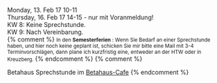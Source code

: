 
Monday, 13. Feb 17 10-11<br />
Thursday, 16. Feb 17 14-15 - nur mit Voranmeldung!<br />
KW 8: Keine Sprechstunde.<br />
KW 9: Nach Vereinbarung.<br />
{% comment %}
<small>
In den <strong>Semesterferien</strong> : Wenn Sie Bedarf an
einer Sprechstunde haben, und hier noch keine
geplant ist, schicken Sie mir bitte
eine Mail mit 3-4 Terminvorschlägen, dann plane
ich kurzfristig eine, entweder an der HTW oder
in Kreuzberg.
</small>
{% endcomment %}
{% comment %}

<span class = "attention">Betahaus</span>
Sprechstunde im <a href="https://www.betahaus.com/berlin/spaces/cafe/">Betahaus-Cafe</a>
{% endcomment %}
